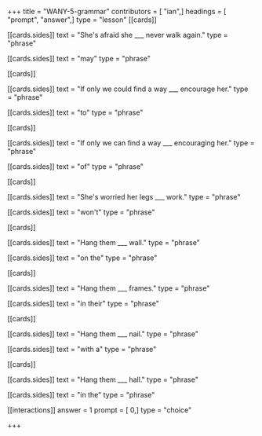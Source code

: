 +++
title = "WANY-5-grammar"
contributors = [ "ian",]
headings = [ "prompt", "answer",]
type = "lesson"
[[cards]]

[[cards.sides]]
text = "She's afraid she ___ never walk again."
type = "phrase"

[[cards.sides]]
text = "may"
type = "phrase"

[[cards]]

[[cards.sides]]
text = "If only we could find a way ___ encourage her."
type = "phrase"

[[cards.sides]]
text = "to"
type = "phrase"

[[cards]]

[[cards.sides]]
text = "If only we can find a way ___ encouraging her."
type = "phrase"

[[cards.sides]]
text = "of"
type = "phrase"

[[cards]]

[[cards.sides]]
text = "She's worried her legs ___ work."
type = "phrase"

[[cards.sides]]
text = "won't"
type = "phrase"

[[cards]]

[[cards.sides]]
text = "Hang them ___ wall."
type = "phrase"

[[cards.sides]]
text = "on the"
type = "phrase"

[[cards]]

[[cards.sides]]
text = "Hang them ___ frames."
type = "phrase"

[[cards.sides]]
text = "in their"
type = "phrase"

[[cards]]

[[cards.sides]]
text = "Hang them ___ nail."
type = "phrase"

[[cards.sides]]
text = "with a"
type = "phrase"

[[cards]]

[[cards.sides]]
text = "Hang them ___ hall."
type = "phrase"

[[cards.sides]]
text = "in the"
type = "phrase"

[[interactions]]
answer = 1
prompt = [ 0,]
type = "choice"

+++
